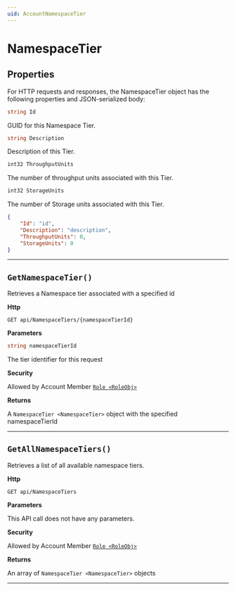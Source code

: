 ```yaml
---
uid: AccountNamespaceTier
---
```


NamespaceTier
=======================================================

## Properties

For HTTP requests and responses, the NamespaceTier object has the following properties and JSON-serialized body: 

```csharp
string Id
```
GUID for this Namespace Tier.

```csharp
string Description
```
Description of this Tier.

```csharp
int32 ThroughputUnits
```
The number of throughput units associated with this Tier.

```csharp
int32 StorageUnits
```
The number of Storage units associated with this Tier.


```json
{
	"Id": "id",
	"Description": "description",
	"ThroughputUnits": 0,
	"StorageUnits": 0
}
```
***

## `GetNamespaceTier()`

Retrieves a Namespace tier associated with a specified id

**Http**

`GET api/NamespaceTiers/{namespaceTierId}`

**Parameters**

```csharp
string namespaceTierId
```
The tier identifier for this request

**Security**

Allowed by Account Member [`Role <RoleObj>`](Account_Role.md)

**Returns**

A `NamespaceTier <NamespaceTier>` object with the specified namespaceTierId

***
## `GetAllNamespaceTiers()`

Retrieves a list of all available namespace tiers.

**Http**

`GET api/NamespaceTiers`

**Parameters**

This API call does not have any parameters.

**Security**

Allowed by Account Member [`Role <RoleObj>`](Account_Role.md)

**Returns**

An array of `NamespaceTier <NamespaceTier>` objects

***